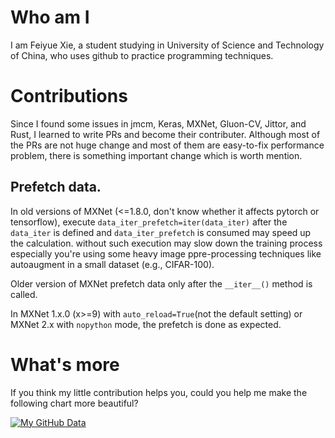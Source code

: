 # Who am I

I am Feiyue Xie, a student studying in University of Science and Technology of China, who uses github to practice programming techniques.

# Contributions

Since I found some issues in jmcm, Keras, MXNet, Gluon-CV, Jittor, and Rust, I learned to write PRs and become their contributer. Although most of the PRs are not huge change and most of them are easy-to-fix performance problem, there is something important change which is worth mention.

## Prefetch data.

In old versions of MXNet (<=1.8.0, don't know whether it affects pytorch or tensorflow), execute `data_iter_prefetch=iter(data_iter)` after the `data_iter` is defined and `data_iter_prefetch` is consumed may speed up the calculation. without such execution may slow down the training process especially you're using some heavy image ppre-processing techniques like autoaugment in a small dataset (e.g., CIFAR-100).

Older version of MXNet prefetch data only after the `__iter__()` method is called.

In MXNet 1.x.0 (x>=9) with `auto_reload=True`(not the default setting) or MXNet 2.x with `nopython` mode, the prefetch is done as expected.

# What's more

If you think my little contribution helps you, could you help me make the following chart more beautiful?

[![My GitHub Data](https://github-readme-stats.vercel.app/api?username=Neutron3529)]()
